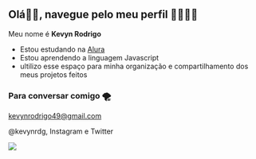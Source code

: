 ## Olá🤙🏼, navegue pelo meu perfil 🌊🏄🏼‍♂️

Meu nome é **Kevyn Rodrigo**

- Estou estudando na [Alura](https://www.alura.com.br)
- Estou aprendendo a linguagem Javascript 
- ultilizo esse espaço para minha organização e compartilhamento dos meus projetos feitos

### Para conversar comigo 🌪️

kevynrodrigo49@gmail.com 

@kevynrdg, Instagram e Twitter 

![](https://media1.tenor.com/m/E44hWG10H8QAAAAd/toronto-raptors-vince-carter.gif)

